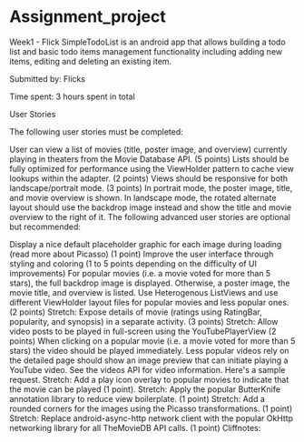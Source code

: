 # Assignment_project
Week1 - Flick
SimpleTodoList is an android app that allows building a todo list and basic todo items management functionality including adding new items, editing and deleting an existing item.

Submitted by: Flicks

Time spent: 3 hours spent in total

User Stories

The following user stories must be completed:

User can view a list of movies (title, poster image, and overview) currently playing in theaters from the Movie Database API. (5 points)
Lists should be fully optimized for performance using the ViewHolder pattern to cache view lookups within the adapter. (2 points)
Views should be responsive for both landscape/portrait mode. (3 points)
In portrait mode, the poster image, title, and movie overview is shown.
In landscape mode, the rotated alternate layout should use the backdrop image instead and show the title and movie overview to the right of it.
The following advanced user stories are optional but recommended:

Display a nice default placeholder graphic for each image during loading (read more about Picasso) (1 point)
Improve the user interface through styling and coloring (1 to 5 points depending on the difficulty of UI improvements)
For popular movies (i.e. a movie voted for more than 5 stars), the full backdrop image is displayed. Otherwise, a poster image, the movie title, and overview is listed. Use Heterogenous ListViews and use different ViewHolder layout files for popular movies and less popular ones. (2 points)
Stretch: Expose details of movie (ratings using RatingBar, popularity, and synopsis) in a separate activity. (3 points)
Stretch: Allow video posts to be played in full-screen using the YouTubePlayerView (2 points)
When clicking on a popular movie (i.e. a movie voted for more than 5 stars) the video should be played immediately.
Less popular videos rely on the detailed page should show an image preview that can initiate playing a YouTube video.
See the videos API for video information. Here's a sample request.
Stretch: Add a play icon overlay to popular movies to indicate that the movie can be played (1 point).
Stretch: Apply the popular ButterKnife annotation library to reduce view boilerplate. (1 point)
Stretch: Add a rounded corners for the images using the Picasso transformations. (1 point)
Stretch: Replace android-async-http network client with the popular OkHttp networking library for all TheMovieDB API calls. (1 point)
Cliffnotes:
